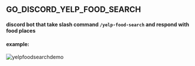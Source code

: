 ## GO_DISCORD_YELP_FOOD_SEARCH

#### discord bot that take slash command `/yelp-food-search` and respond with food places

#### example:
![yelpfoodsearchdemo](https://user-images.githubusercontent.com/40349145/209724041-4402b38f-92e8-4bf9-8f01-75e9236e69f6.gif)
